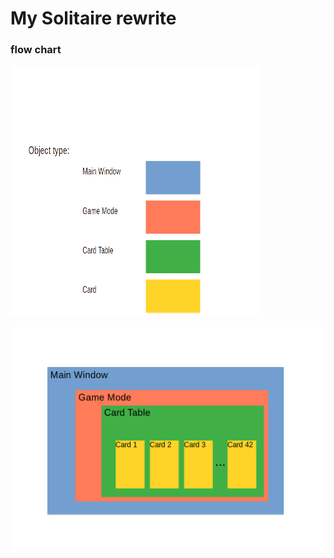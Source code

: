 # My Solitaire rewrite

### flow chart

<img src="./object_type_1.png" data-canonical-src="./object_type_1.png" width="400" height="400" />

![plot](./object_type_2.png)

